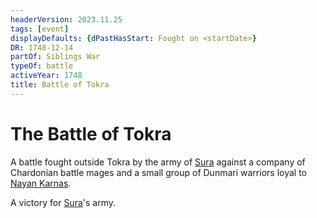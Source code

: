 ```yaml
---
headerVersion: 2023.11.25
tags: [event]
displayDefaults: {dPastHasStart: Fought on <startDate>}
DR: 1748-12-14
partOf: Siblings War
typeOf: battle
activeYear: 1748
title: Battle of Tokra
---
```

# The Battle of Tokra

A battle fought outside Tokra by the army of [Sura](<../../../../people/dunmari/sura.md>) against a company of Chardonian battle mages and a small group of Dunmari warriors loyal to [Nayan Karnas](<../../../../people/dunmari/nayan-karnas.md>). 

A victory for [Sura](<../../../../people/dunmari/sura.md>)'s army.

